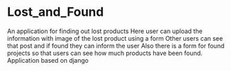 # Lost_and_Found
An application for finding out lost products 
Here user can upload the information with image of the lost product using a form
Other users can see that post and if found they can inform the user
Also there is a form for found projects so that users can see how much products have been found.
Application based on django
